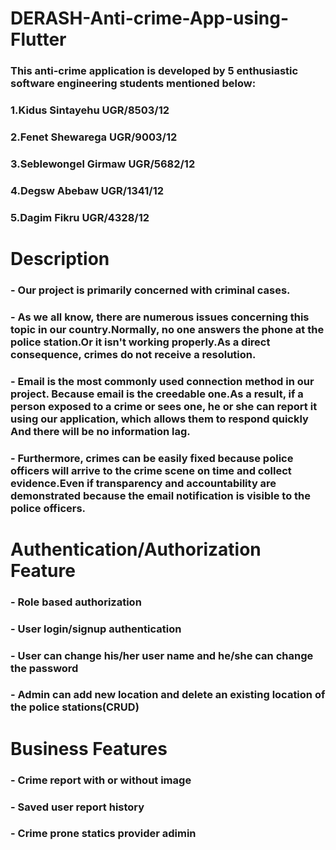 # DERASH-Anti-crime-App-using-Flutter
### This anti-crime application is developed by 5 enthusiastic software engineering students mentioned below:
### 1.Kidus Sintayehu    UGR/8503/12
### 2.Fenet Shewarega    UGR/9003/12
### 3.Seblewongel Girmaw UGR/5682/12
### 4.Degsw Abebaw       UGR/1341/12
### 5.Dagim Fikru        UGR/4328/12

# Description

### - Our project is primarily concerned with criminal cases.
### - As we all know, there are numerous issues concerning this topic in our country.Normally, no one answers the phone at the police station.Or it  isn't working properly.As a direct consequence, crimes do not receive a resolution.
### - Email is the most commonly used connection method in our project. Because email is the creedable one.As a result, if a person exposed to a crime or sees one, he or she can report it using our application, which allows them to respond quickly And there will be no information lag.
### - Furthermore, crimes can be easily fixed because police officers will arrive to the crime scene on time and collect evidence.Even if transparency and accountability are demonstrated because the email notification is visible to the police officers.


# Authentication/Authorization Feature

### - Role based authorization 
### - User login/signup authentication
### - User can change his/her user name and he/she can change the password
### - Admin can add new location and delete an existing location of the police stations(CRUD)

# Business Features

### - Crime report with or without image 

### - Saved user report history

### - Crime prone statics provider adimin

